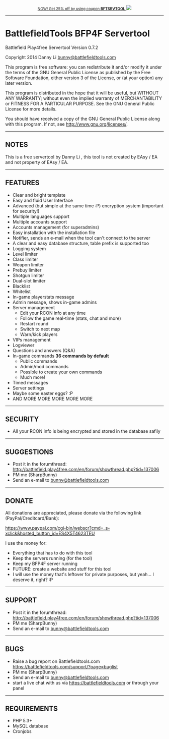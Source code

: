 <p align="center">
<a href="http://secure.hostgator.com/~affiliat/cgi-bin/affiliates/clickthru.cgi?id=dyhli-bfp4fsvtool" target="_blank"><small>NOW! Get 25% off by using coupon <b>BFTSRVTOOL</b></small>
<img src="https://tracking.hostgator.com/img/Discount_Shared/Hostgator-new-_AN-728X90.gif" /></a>
</p>

***

BattlefieldTools BFP4F Servertool
================

Battlefield Play4free Servertool
Version 0.7.2

Copyright 2014 Danny Li <SharpBunny> <bunny@battlefieldtools.com>

This program is free software: you can redistribute it and/or modify
it under the terms of the GNU General Public License as published by
the Free Software Foundation, either version 3 of the License, or
(at your option) any later version.

This program is distributed in the hope that it will be useful,
but WITHOUT ANY WARRANTY; without even the implied warranty of
MERCHANTABILITY or FITNESS FOR A PARTICULAR PURPOSE.  See the
GNU General Public License for more details.

You should have received a copy of the GNU General Public License
along with this program.  If not, see <http://www.gnu.org/licenses/>. 

- - - - 

NOTES
--------
This is a free servertool by Danny Li <SharpBunny>, this tool is not created by EAsy / EA and not property of EAsy / EA.

- - - - 

FEATURES
--------
* Clear and bright template
* Easy and fluid User Interface
* Advanced (but simple at the same time :P) encryption system (important for security!)
* Multiple languages support
* Multiple accounts support
* Accounts management (for superadmins)
* Easy installation with the installation file
* Notifier, sends an e-mail when the tool can't connect to the server
* A clear and easy database structure, table prefix is supported too
* Logging system
* Level limiter
* Class limiter
* Weapon limiter
* Prebuy limiter
* Shotgun limiter
* Dual-slot limiter
* Blacklist
* Whitelist
* In-game playerstats message
* Admin message, shows in-game admins
* Server management
	* Edit your RCON info at any time
	* Follow the game real-time (stats, chat and more)
	* Restart round
	* Switch to next map
	* Warn/kick players
* VIPs management
* Logviewer
* Questions and answers (Q&A)
* In-game commands **36 commands by default**
	* Public commands
	* Admin/mod commands
	* Possible to create your own commands
	* Much more!
* Timed messages
* Server settings
* Maybe some easter eggs? :P
* AND MORE MORE MORE MORE MORE

- - - - 

SECURITY
--------
* All your RCON info is being encrypted and stored in the database safily

- - - - 

SUGGESTIONS
--------
* Post it in the forumthread: http://battlefield.play4free.com/en/forum/showthread.php?tid=137006
* PM me (SharpBunny)
* Send an e-mail to bunny@battlefieldtools.com

- - - - 

DONATE
--------
All donations are appreciated, please donate via the following link (PayPal/Creditcard/Bank):

https://www.paypal.com/cgi-bin/webscr?cmd=_s-xclick&hosted_button_id=ES4X5T4623TEU

I use the money for:
* Everything that has to do with this tool
* Keep the servers running (for the tool)
* Keep my BFP4F server running
* FUTURE: create a website and stuff for this tool
* I will use the money that's leftover for private purposes, but yeah... I deserve it, right? :P

- - - - 

SUPPORT
--------
* Post it in the forumthread: http://battlefield.play4free.com/en/forum/showthread.php?tid=137006
* PM me (SharpBunny)
* Send an e-mail to bunny@battlefieldtools.com

- - - - 

BUGS
--------
* Raise a bug report on Battlefieldtools.com https://battlefieldtools.com/support/?page=buglist
* PM me (SharpBunny)
* Send an e-mail to bunny@battlefieldtools.com
* start a live chat with us via https://battlefieldtools.com or through your panel

- - - - 

REQUIREMENTS
--------
* PHP 5.3+
* MySQL database
* Cronjobs
